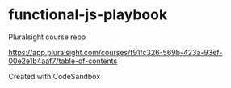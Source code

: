 # functional-js-playbook

Pluralsight course repo

https://app.pluralsight.com/courses/f91fc326-569b-423a-93ef-00e2e1b4aaf7/table-of-contents

Created with CodeSandbox
